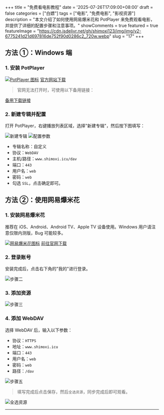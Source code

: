 +++
title = "免费看电影教程"
date = '2025-07-26T17:09:00+08:00'
draft = false
categories = ["白嫖"]
tags = ["电影", "免费电影", "影视资源"]
description = "本文介绍了如何使用网易爆米花和 PotPlayer 来免费观看电影，并提供了详细的配置步骤和注意事项。"
showComments = true
featured = true
featureImage = "https://cdn.jsdelivr.net/gh/shimoxi123/img/img/v2-6775241d21d697816de752f90d0286c2_720w.webp"
slug = "17"
+++

## 方法 ①：Windows 端

### 1. 安装 PotPlayer

[![PotPlayer 图标](https://www.shimoxi.icu/d/YiDong/TuChuang/PotPlayer-1.png?sign=z_AcLfGpy4jHPBRNU6j0c34p9MCO-TQ5kU6wfoV4T_U=:0)](https://cdn.jsdelivr.net/gh/shimoxi123/img/img/potplayer.daum.net)
[官方网站下载](https://cdn.jsdelivr.net/gh/shimoxi123/img/img/potplayer.daum.net)

> 官网无法打开时，可使用以下备用链接：

[备用下载链接](https://www.shimoxi.icu/d/YiDong/ZiYuan/win%E5%B7%A5%E5%85%B7/PotPlayerSetup64.exe?sign=MYpg9glIpCzYohXNioxlnckcbh5smfOyE470FQ3SHJI=:0)

### 2. 新建专辑并配置

打开 PotPlayer，右键播放列表区域，选择"新建专辑"，然后按下图填写：

![新建专辑](https://www.shimoxi.icu/d/YiDong/TuChuang/1-2.png?sign=clo-iM4e_1FLtclL_zlrXWANT2GQSOqcrX_1dFn5pjc=:0)
![配置参数](https://www.shimoxi.icu/d/YiDong/TuChuang/2-2.png?sign=D7TqnrOIAWSfJNFclb31myZFhjlnHkC3fsU349id2v0=:0)

- 专辑名称：自定义
- 协议：`WebDAV`
- 主机/路径：`www.shimoxi.icu/dav`
- 端口：`443`
- 用户名：`web`
- 密码：`web`
- 勾选 `SSL`，点击确定即可。


## 方法 ②：使用网易爆米花

### 1. 安装网易爆米花

推荐在 iOS、Android、Android TV、Apple TV 设备使用。Windows 用户请注意仅限内测版，Bug 可能较多。

[![网易爆米花图标](https://filmly.res.netease.com/website/img/logo_nav_6711963c.png)](https://cdn.jsdelivr.net/gh/shimoxi123/img/img/bmh.163.com)
[前往官网下载](https://cdn.jsdelivr.net/gh/shimoxi123/img/img/bmh.163.com)

### 2. 登录账号

安装完成后，点击右下角的"我的"进行登录。

![步骤二](https://www.shimoxi.icu/d/YiDong/TuChuang/%E6%AD%A5%E9%AA%A4%E4%BA%8C-1.jpg?sign=SqBQztQnz1hH7gxFrtlgHQ9gtkMfGJDIW6D7V6oyrI0=:0)

### 3. 添加资源

![步骤三](https://www.shimoxi.icu/d/YiDong/TuChuang/%E6%AD%A5%E9%AA%A4%E4%B8%89-1.jpg?sign=lXZHnvW5OgHbeecMeT-IrkZfIG_wV9kQqibelXbhU6c=:0)

### 4. 添加 WebDAV

选择 WebDAV 后，输入以下参数：

- 协议：`HTTPS`
- 地址：`www.shimoxi.icu`
- 端口：`443`
- 用户名：`web`
- 密码：`web`
- 路径：`/dav`

![步骤五](https://www.shimoxi.icu/d/YiDong/TuChuang/%E6%AD%A5%E9%AA%A4%E4%BA%94-1.jpg?sign=TZ2BXL0b7jZ66AsU1nMnrfi3IWJ4p-qrSH_1KnCrSgs=:0)

> 填写完成后点击保存，然后`全选资源`，同步完成后即可观看。

![全选资源](https://www.shimoxi.icu/d/YiDong/TuChuang/%E5%85%A8%E9%80%89%E8%B5%84%E6%BA%90-1.jpg?sign=iaScbrcMzH6bw3N0ZU_gPUIk0d0WwAw2YPE-KtuMHgk=:0)

---